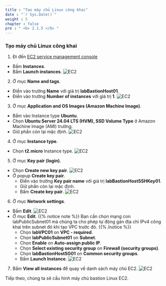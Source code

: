 ```yaml
---
title : "Tạo máy chủ Linux công khai"
date : "`r Sys.Date()`"
weight : 5
chapter : false
pre : " <b> 2.1.5 </b> "
---
```


### Tạo máy chủ Linux công khai
1. Đi đến [EC2 service management console](https://console.aws.amazon.com/ec2/v2/home)
  - Bấm **Instances**.
  - Bấm **Launch instances**.
  ![EC2](/workshop.chaunguyen.site/2.prerequisite/ws01-createec201.png)  

2. Ở mục **Name and tags**.
  - Điền vào trường **Name** với giá trị **labBastionHost01**.
  - Điền vào trường **Number of instances** với giá trị **1**.
  ![EC2](/workshop.chaunguyen.site/2.prerequisite/ws01-createec202.png)

3. Ở mục **Application and OS Images (Amazon Machine Image)**.
  - Bấm vào Instance type **Ubuntu**.
  - Chọn **Ubuntu Server 24.04 LTS (HVM), SSD Volume Type** ở Amazon Machine Image (AMI) trường.
  - Giữ phần còn lại mặc định.
  ![EC2](/workshop.chaunguyen.site/2.prerequisite/ws01-createec203.png)

4. Ở mục **Instance type**.
  - Chọn **t2.micro** Instance type.
  ![EC2](/workshop.chaunguyen.site/2.prerequisite/ws01-createec204.png)

5. Ở mục **Key pair (login)**.
  - Chọn **Create new key pair**.
  ![EC2](/workshop.chaunguyen.site/2.prerequisite/ws01-createec205.png)
  - Ở popup **Create key pair**.
    + Điền vào trường **Key pair name** với giá trị **labBastionHostSSHKey01**.
    + Giữ phần còn lại mặc định.
    + Bấm **Create key pair**.
    ![EC2](/workshop.chaunguyen.site/2.prerequisite/ws01-createec206.png)

6. Ở mục **Network settings**.
  - Bấm **Edit**.
  ![EC2](/workshop.chaunguyen.site/2.prerequisite/ws01-createec207.png)
  - Ở mục **Edit**.
  {{% notice note %}}
  Bạn cần chọn mạng con labPublicSubnet01 mà chúng ta cho phép tự động gán địa chỉ IPv4 công khai trên subnet đó khi tạo VPC trước đó.
  {{% /notice %}}
    + Chọn **labVPC01** on **VPC - required**.
    + Chọn **labPublicSubnet01** on **Subnet**.
    + Chọn **Enable** on **Auto-assign public IP**.
    + Chọn **Select existing security group** on **Firewall (security groups)**.
    + Chọn **labBastionHostSG01** on **Common security groups**.
    + Bấm **Launch Instance**.
    ![EC2](/workshop.chaunguyen.site/2.prerequisite/ws01-createec208.png)

7. Bấm **View all instances** để quay về danh sách máy chủ EC2.
  ![EC2](/workshop.chaunguyen.site/2.prerequisite/ws01-createec209.png)

Tiếp theo, chúng ta sẽ cấu hình máy chủ bastion Linux EC2.